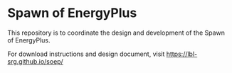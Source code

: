 # Spawn of EnergyPlus

This repository is to coordinate the design and
development of the Spawn of EnergyPlus.

For download instructions and design document, visit https://lbl-srg.github.io/soep/

